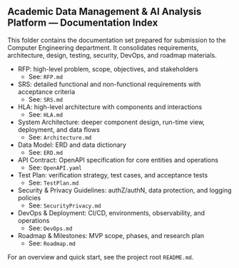## Academic Data Management & AI Analysis Platform — Documentation Index

This folder contains the documentation set prepared for submission to the Computer Engineering department. It consolidates requirements, architecture, design, testing, security, DevOps, and roadmap materials.

- RFP: high-level problem, scope, objectives, and stakeholders
  - See: `RFP.md`
- SRS: detailed functional and non-functional requirements with acceptance criteria
  - See: `SRS.md`
- HLA: high-level architecture with components and interactions
  - See: `HLA.md`
- System Architecture: deeper component design, run-time view, deployment, and data flows
  - See: `Architecture.md`
- Data Model: ERD and data dictionary
  - See: `ERD.md`
- API Contract: OpenAPI specification for core entities and operations
  - See: `OpenAPI.yaml`
- Test Plan: verification strategy, test cases, and acceptance tests
  - See: `TestPlan.md`
- Security & Privacy Guidelines: authZ/authN, data protection, and logging policies
  - See: `SecurityPrivacy.md`
- DevOps & Deployment: CI/CD, environments, observability, and operations
  - See: `DevOps.md`
- Roadmap & Milestones: MVP scope, phases, and research plan
  - See: `Roadmap.md`

For an overview and quick start, see the project root `README.md`.


